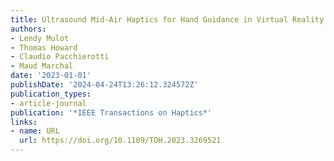 ```yaml
---
title: Ultrasound Mid-Air Haptics for Hand Guidance in Virtual Reality
authors:
- Lendy Mulot
- Thomas Howard
- Claudio Pacchierotti
- Maud Marchal
date: '2023-01-01'
publishDate: '2024-04-24T13:26:12.324572Z'
publication_types:
- article-journal
publication: '*IEEE Transactions on Haptics*'
links:
- name: URL
  url: https://doi.org/10.1109/TOH.2023.3269521
---
```

